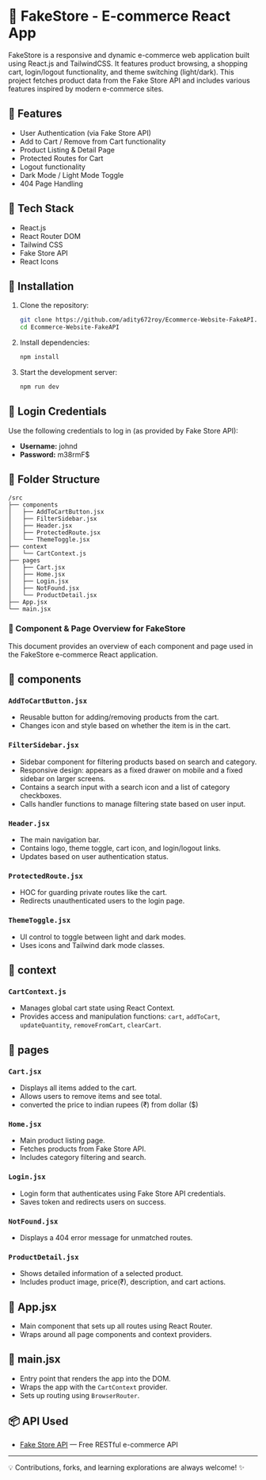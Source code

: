 # 🛒 FakeStore - E-commerce React App

FakeStore is a responsive and dynamic e-commerce web application built using React.js and TailwindCSS. It features product browsing, a shopping cart, login/logout functionality, and theme switching (light/dark). This project fetches product data from the Fake Store API and includes various features inspired by modern e-commerce sites.

## 🚀 Features

- User Authentication (via Fake Store API)
- Add to Cart / Remove from Cart functionality
- Product Listing & Detail Page
- Protected Routes for Cart 
- Logout functionality
- Dark Mode / Light Mode Toggle
- 404 Page Handling

## 🧰 Tech Stack

- React.js
- React Router DOM
- Tailwind CSS
- Fake Store API
- React Icons
 

## 🔧 Installation

1. Clone the repository:
   ```bash
   git clone https://github.com/adity672roy/Ecommerce-Website-FakeAPI.git
   cd Ecommerce-Website-FakeAPI
   ```

2. Install dependencies:
   ```bash
   npm install
   ```

3. Start the development server:
   ```bash
   npm run dev
   ```

## 🔑 Login Credentials

Use the following credentials to log in (as provided by Fake Store API):

- **Username:** johnd
- **Password:** m38rmF$

## 📁 Folder Structure

```
/src
├── components
│   ├── AddToCartButton.jsx
│   ├── FilterSidebar.jsx
│   ├── Header.jsx
│   ├── ProtectedRoute.jsx
│   └── ThemeToggle.jsx
├── context
│   └── CartContext.js
├── pages
│   ├── Cart.jsx
│   ├── Home.jsx
│   ├── Login.jsx
│   ├── NotFound.jsx
│   └── ProductDetail.jsx
├── App.jsx
└── main.jsx
```

### 📁 Component & Page Overview for FakeStore

This document provides an overview of each component and page used in the FakeStore e-commerce React application.

## 📁 components

### `AddToCartButton.jsx`
- Reusable button for adding/removing products from the cart.
- Changes icon and style based on whether the item is in the cart.

### `FilterSidebar.jsx`
- Sidebar component for filtering products based on search and category.
- Responsive design: appears as a fixed drawer on mobile and a fixed sidebar on larger screens.
- Contains a search input with a search icon and a list of category checkboxes.
- Calls handler functions to manage filtering state based on user input.

### `Header.jsx`
- The main navigation bar.
- Contains logo, theme toggle, cart icon, and login/logout links.
- Updates based on user authentication status.

### `ProtectedRoute.jsx`
- HOC for guarding private routes like the cart.
- Redirects unauthenticated users to the login page.

### `ThemeToggle.jsx`
- UI control to toggle between light and dark modes.
- Uses icons and Tailwind dark mode classes.

## 📁 context

### `CartContext.js`
- Manages global cart state using React Context.
- Provides access and manipulation functions:  `cart`, `addToCart`, `updateQuantity`, `removeFromCart`, `clearCart`.

## 📁 pages

### `Cart.jsx`
- Displays all items added to the cart.
- Allows users to remove items and see total.
- converted the price to indian rupees (₹) from dollar ($)

### `Home.jsx`
- Main product listing page.
- Fetches products from Fake Store API.
- Includes category filtering and search.

### `Login.jsx`
- Login form that authenticates using Fake Store API credentials.
- Saves token and redirects users on success.

### `NotFound.jsx`
- Displays a 404 error message for unmatched routes.

### `ProductDetail.jsx`
- Shows detailed information of a selected product.
- Includes product image, price(₹), description, and cart actions.

## 📄 App.jsx
- Main component that sets up all routes using React Router.
- Wraps around all page components and context providers.

## 📄 main.jsx
- Entry point that renders the app into the DOM.
- Wraps the app with the `CartContext` provider.
- Sets up routing using `BrowserRouter`.

## 📦 API Used

- [Fake Store API](https://fakestoreapi.com/) — Free RESTful e-commerce API

---

💡 Contributions, forks, and learning explorations are always welcome! ✨

















